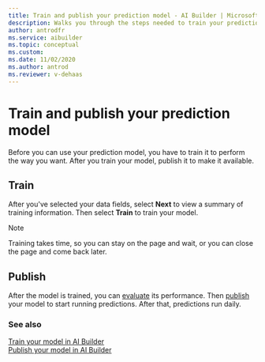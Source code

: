 ```yaml
---
title: Train and publish your prediction model - AI Builder | Microsoft Docs
description: Walks you through the steps needed to train your prediction model, and leads you to the next steps. 
author: antrodfr
ms.service: aibuilder
ms.topic: conceptual
ms.custom: 
ms.date: 11/02/2020
ms.author: antrod
ms.reviewer: v-dehaas
---
```


# Train and publish your prediction model

Before you can use your prediction model, you have to train it to perform the way you want. After you train your model, publish it to make it available.

## Train

After you've selected your data fields, select **Next** to view a summary of training information. Then<!--no comma via Writing Style Guide.--> select **Train** to train your model.

> [!NOTE]
> Training takes time, so you can stay on the page and wait, or you can close the page and come back later.

## Publish

After the model is trained, you can [evaluate](manage-model.md#evaluate-your-model) its performance. Then [publish](publish-model.md) your model to start running predictions. After that, predictions run daily.

### See also

[Train your model in AI Builder](train-model.md)  
[Publish your model in AI Builder](publish-model.md)
